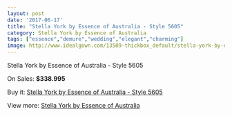 ```yaml
---
layout: post
date: '2017-06-17'
title: "Stella York by Essence of Australia - Style 5605"
category: Stella York by Essence of Australia
tags: ["essence","demure","wedding","elegant","charming"]
image: http://www.idealgown.com/13509-thickbox_default/stella-york-by-essence-of-australia-style-5605.jpg
---
```

Stella York by Essence of Australia - Style 5605

On Sales: **$338.995**
<a href="https://www.idealgown.com/en/stella-york-by-essence-of-australia/5430-stella-york-by-essence-of-australia-style-5605.html"><amp-img layout="responsive" width="600" height="600" src="//www.idealgown.com/13509-thickbox_default/stella-york-by-essence-of-australia-style-5605.jpg" alt="Stella York by Essence of Australia - Style 5605 0" /></a>
<a href="https://www.idealgown.com/en/stella-york-by-essence-of-australia/5430-stella-york-by-essence-of-australia-style-5605.html"><amp-img layout="responsive" width="600" height="600" src="//www.idealgown.com/13511-thickbox_default/stella-york-by-essence-of-australia-style-5605.jpg" alt="Stella York by Essence of Australia - Style 5605 1" /></a>
<a href="https://www.idealgown.com/en/stella-york-by-essence-of-australia/5430-stella-york-by-essence-of-australia-style-5605.html"><amp-img layout="responsive" width="600" height="600" src="//www.idealgown.com/13510-thickbox_default/stella-york-by-essence-of-australia-style-5605.jpg" alt="Stella York by Essence of Australia - Style 5605 2" /></a>

Buy it: [Stella York by Essence of Australia - Style 5605](https://www.idealgown.com/en/stella-york-by-essence-of-australia/5430-stella-york-by-essence-of-australia-style-5605.html "Stella York by Essence of Australia - Style 5605")

View more: [Stella York by Essence of Australia](https://www.idealgown.com/en/79-stella-york-by-essence-of-australia "Stella York by Essence of Australia")
